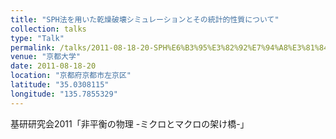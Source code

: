 ```yaml
---
title: "SPH法を用いた乾燥破壊シミュレーションとその統計的性質について"
collection: talks
type: "Talk"
permalink: /talks/2011-08-18-20-SPH%E6%B3%95%E3%82%92%E7%94%A8%E3%81%84%E3%81%9F%E4%B9%BE%E7%87%A5%E7%A0%B4%E5%A3%8A%E3%82%B7%E3%83%9F%E3%83%A5%E3%83%AC%E3%83%BC%E3%82%B7%E3%83%A7%E3%83%B3
venue: "京都大学"
date: 2011-08-18-20
location: "京都府京都市左京区"
latitude: "35.0308115"
longitude: "135.7855329"
---
```


基研研究会2011「非平衡の物理 -ミクロとマクロの架け橋-」
